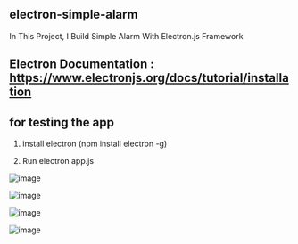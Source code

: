 ## electron-simple-alarm

In This Project, I Build Simple Alarm With Electron.js Framework

## Electron Documentation :   https://www.electronjs.org/docs/tutorial/installation

##  for testing the app

1.   install electron (npm install electron -g)
 
2.   Run electron app.js


![image](https://user-images.githubusercontent.com/51326421/101073632-562b1380-35d2-11eb-95e6-d17ada5d32f5.png)



![image](https://user-images.githubusercontent.com/51326421/101074213-16b0f700-35d3-11eb-839c-5ebfbe3e1934.png)





![image](https://user-images.githubusercontent.com/51326421/101074547-75767080-35d3-11eb-9813-9af01a0808c0.png)





![image](https://user-images.githubusercontent.com/51326421/101074081-ecf7d000-35d2-11eb-9ddd-ec79d229eb75.png)


